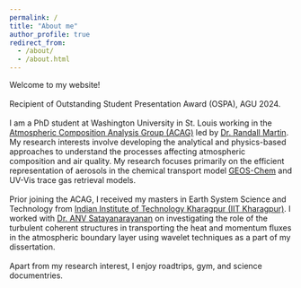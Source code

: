 ```yaml
---
permalink: /
title: "About me"
author_profile: true
redirect_from: 
  - /about/
  - /about.html
---
```


Welcome to my website!\
\
Recipient of Outstanding Student Presentation Award (OSPA), AGU 2024.\
\
I am a PhD student at Washington University in St. Louis working in the [Atmospheric Composition Analysis Group (ACAG)](https://sites.wustl.edu/acag/) led by [Dr. Randall Martin](https://engineering.washu.edu/faculty/Randall-Martin.html). My research interests involve developing the analytical and physics-based approaches to understand the processes affecting atmospheric composition and air quality. My research focuses primarily on the efficient representation of aerosols in the chemical transport model [GEOS-Chem](https://geoschem.github.io/index.html) and UV-Vis trace gas retrieval models.\
\
Prior joining the ACAG, I received my masters in Earth System Science and Technology from [Indian Institute of Technology Kharagpur (IIT Kharagpur)](https://www.iitkgp.ac.in/). I worked with [Dr. ANV Satayanarayanan](https://www.iitkgp.ac.in/department/CL/faculty/cl-anvsatya) on investigating the role of the turbulent coherent structures in transporting the heat and momentum fluxes in the atmospheric boundary layer using wavelet techniques as a part of my dissertation.\
\
Apart from my research interest, I enjoy roadtrips, gym, and science documentries. 
